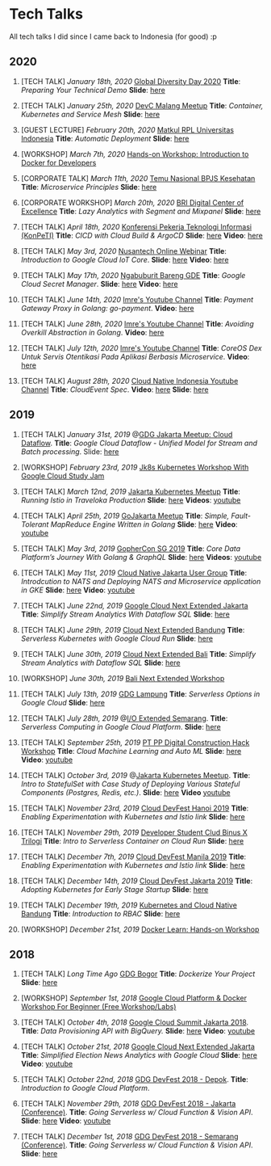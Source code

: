 Tech Talks
===

All tech talks I did since I came back to Indonesia (for good) :p

## 2020

1. [TECH TALK] *January 18th, 2020* [Global Diversity Day 2020](https://www.globaldiversitycfpday.com/events/230) **Title**: *Preparing Your Technical Demo* **Slide**: [here](https://docs.google.com/presentation/d/1XXTwU33ZmiLk90C8TTwlHtq3s2ytSME-Su1OYzM36dI/edit?usp=sharing)

1. [TECH TALK] *January 25th, 2020* [DevC Malang Meetup](https://www.facebook.com/groups/DevCMalang/) **Title**: *Container, Kubernetes and Service Mesh* **Slide**: [here](https://docs.google.com/presentation/d/1IqYsDEA6Atq-s0xFkLvNGxAAs5nomji0VOOf6gS-mFI/edit?usp=sharing)

1. [GUEST LECTURE] *February 20th, 2020* [Matkul RPL Universitas Indonesia]() **Title**: *Automatic Deployment* **Slide**: [here](https://docs.google.com/presentation/d/1B1bjVGLTA1xhQ01I9HzsJJC5wZIEWhR04wJ_xwnll9U/edit?usp=sharing)

1. [WORKSHOP] *March 7th, 2020* [Hands-on Workshop: Introduction to Docker for Developers](https://www.meetup.com/Kubernetes-and-Cloud-Native-Bandung/events/268976066/)

1. [CORPORATE TALK] *March 11th, 2020* [Temu Nasional BPJS Kesehatan]() **Title**: *Microservice Principles* **Slide**: [here](https://docs.google.com/presentation/d/1auoxvujsDnqzJYBiJrzBFWmfVa05XJgAGIthHJ--xAM/edit?usp=sharing)

1. [CORPORATE WORKSHOP] *March 20th, 2020* [BRI Digital Center of Excellence]() **Title**: *Lazy Analytics with Segment and Mixpanel* **Slide**: [here](https://docs.google.com/presentation/d/1LJyNef7-rCVXv5O_tdGxqWQA6E7u4wy9vDyhtyj6S_Y/edit?usp=sharing)

1. [TECH TALK] *April 18th, 2020* [Konferensi Pekerja Teknologi Informasi (KonPeTI)](https://gerakdarirumah.id/) **Title**: *CICD with Cloud Build & ArgoCD* **Slide**: [here](https://docs.google.com/presentation/d/17KPelk0EgzTGKpJtW0Mmwj8BemMs4GLafKyh_ijA98s/edit?usp=sharing) **Video**: [here](https://www.youtube.com/watch?v=DtgG080aEyk&feature=youtu.be)

1. [TECH TALK] *May 3rd, 2020* [Nusantech Online Webinar](https://nusantech.com/) **Title**: *Introduction to Google Cloud IoT Core*. **Slide**: [here](https://docs.google.com/presentation/d/1Zye3nmcTwRb6o7LxgUFVjB4MxcBPOatLOapgdnCXZYM/edit?usp=sharing) **Video**: [here](https://www.youtube.com/playlist?list=PLJDedZCB3DvAIbOKalHTbi8v5w6ACMonH)

1. [TECH TALK] *May 17th, 2020* [Ngabuburit Bareng GDE](https://www.loket.com/event/ngabuburit-gde) **Title**: *Google Cloud Secret Manager*. **Slide**: [here](https://docs.google.com/presentation/d/1i2m6oQ4jwcw-iUTXWxBTUB7ZuCUBl3ofWTbfHH78FI4/edit?usp=sharing) **Video**: [here](https://www.youtube.com/watch?v=p-dmWVal-oU)

1. [TECH TALK] *June 14th, 2020* [Imre's Youtube Channel](https://www.youtube.com/c/ImreNagi) **Title**: *Payment Gateway Proxy in Golang: go-payment*. **Video**: [here](https://www.youtube.com/watch?v=klX2QTz0Olc)

1. [TECH TALK] *June 28th, 2020* [Imre's Youtube Channel](https://www.youtube.com/c/ImreNagi) **Title**: *Avoiding Overkill Abstraction in Golang*. **Video**: [here](https://www.youtube.com/watch?v=snv1udQlYnI)

1. [TECH TALK] *July 12th, 2020* [Imre's Youtube Channel](https://www.youtube.com/c/ImreNagi) **Title**: *CoreOS Dex Untuk Servis Otentikasi Pada Aplikasi Berbasis Microservice*. **Video**: [here](https://youtu.be/z-ss_rZF2is)

1. [TECH TALK] *August 28th, 2020* [Cloud Native Indonesia Youtube Channel](https://www.youtube.com/channel/UCX4J6ceIwtN00Tu7Deq1z6w) **Title**: *CloudEvent Spec*. **Video**: [here](https://youtu.be/6pFKn9R3uec) **Slide**: [here](https://docs.google.com/presentation/d/1FZS7a1wDobrmOvqiBWtLuMv4EEH-8sIn5oqjMudOffQ/edit?usp=sharing)


## 2019

1. [TECH TALK] *January 31st, 2019* @[GDG Jakarta Meetup: Cloud Dataflow](https://www.meetup.com/GDG-Jakarta/events/258350522/). **Title**: *Google Cloud Dataflow - Unified Model for Stream and Batch processing*. Slide: [here](https://docs.google.com/presentation/d/1Ws73JxlVH39HiKiYuF3vW903j8wFzxPQihXz4CQ_HZM/edit?usp=sharing)

1. [WORKSHOP] *February 23rd, 2019* [Jk8s Kubernetes Workshop With Google Cloud Study Jam](https://www.meetup.com/jakarta-kubernetes/events/258806950/)

1. [TECH TALK] *March 12nd, 2019* [Jakarta Kubernetes Meetup](https://www.meetup.com/jakarta-kubernetes/events/259186080/) **Title**: *Running Istio in Traveloka Production* **Slide**: [here](https://docs.google.com/presentation/d/1wnPjOaXLRvfpCyvP6yzjxayiK3JMBfIPOoAapa4aFbo/edit?usp=sharing) **Videos**: [youtube](https://www.youtube.com/watch?v=w926ICLyEBg&t=79s)

1. [TECH TALK] *April 25th, 2019* [GoJakarta Meetup](https://www.meetup.com/GoJakarta/events/260326493/) **Title**: *Simple, Fault-Tolerant MapReduce Engine Written in Golang* **Slide**: [here](https://docs.google.com/presentation/d/1gjZqhq0Un2cXAdgLq9pN_kvxiXcnrehSvsEa17TR5wg/edit?usp=sharing) **Video**: [youtube](https://www.youtube.com/watch?v=ugn922zxTck&t=770s)

1. [TECH TALK] *May 3rd, 2019* [GopherCon SG 2019](https://2019.gophercon.sg/) **Title**: *Core Data Platform’s Journey 
With Golang & GraphQL* **Slide**: [here](https://docs.google.com/presentation/d/1GJD0QwBBsvXr4AWKA2losuvdjUN8ZfvF-GPMibuoHl0/edit?usp=sharing) **Videos**: [youtube](https://www.youtube.com/watch?v=hIScta6OxQ8&t=1s)

1. [TECH TALK] *May 11st, 2019* [Cloud Native Jakarta User Group](https://www.meetup.com/Microservice-JKT/events/261157665/) **Title**: *Introdcution to NATS and Deploying NATS and Microservice application in GKE* **Slide**: [here](https://docs.google.com/presentation/d/1FtU8F2mDxe-U4cUBUHrpJmx6FTafUv0FETF1qcxobv4/edit?usp=sharing) **Video**: [youtube](https://www.youtube.com/watch?v=w2J2S6v3K50)

1. [TECH TALK] *June 22nd, 2019* [Google Cloud Next Extended Jakarta](https://www.meetup.com/GDG-Cloud-Jakarta/events/261637121/) **Title**: *Simplify Stream Analytics With Dataflow SQL* **Slide**: [here](https://docs.google.com/presentation/d/1Kktp0weytCyJcGv2GT0HL-zKYvenjWYbwCW5WJ_ONfk/edit?usp=sharing)

1. [TECH TALK] *June 29th, 2019* [Cloud Next Extended Bandung](https://www.meetup.com/GDG-Bandung/events/261855760/) **Title**: *Serverless Kubernetes with Google Cloud Run* **Slide**: [here](https://docs.google.com/presentation/d/1zrm_p4PMzG3jdtTIBrT95zMMomT0gmVRp9nb53cuTLQ/edit?usp=sharing)

1. [TECH TALK] *June 30th, 2019* [Cloud Next Extended Bali](https://www.meetup.com/GDG-Bali/events/261891448/) **Title**: *Simplify Stream Analytics with Dataflow SQL* **Slide**: [here](https://docs.google.com/presentation/d/1Kktp0weytCyJcGv2GT0HL-zKYvenjWYbwCW5WJ_ONfk/edit?usp=sharing)

1. [WORKSHOP] *June 30th, 2019* [Bali Next Extended Workshop](https://www.meetup.com/GDG-Bali/events/261891448/)

1. [TECH TALK] *July 13th, 2019* [GDG Lampung]() **Title**: *Serverless Options in Google Cloud* **Slide**: [here](https://docs.google.com/presentation/d/1lQT1BG2Sl0SpNwOuh31NXvnO-FIyyJxGR8mpm7oy9_E/edit?usp=sharing)

1. [TECH TALK] *July 28th, 2019* @[I/O Extended Semarang](https://www.meetup.com/gdg-semarang/events/262769046/). **Title**: *Serverless Computing in Google Cloud Platform*. **Slide**: [here](https://docs.google.com/presentation/d/1ofPuQnmn7Ntb1LPAubVx6sGHL2s477F4aGZpe28FMWc/edit?usp=sharing)

1. [TECH TALK] *September 25th, 2019* [PT PP Digital Construction Hack Workshop](http://infobanknews.com/ptpp-gelar-digital-construction-hack-workshop/) **Title**: *Cloud Machine Learning and Auto ML* **Slide**: [here](https://docs.google.com/presentation/d/1MSDcU6Bi55jp0GGwwdmhGgZu06JonY8CvOKJ-5nIBDM/edit?usp=sharing) **Video**: [youtube](https://www.youtube.com/watch?v=RK8oqewAUKc)

1. [TECH TALK] *October 3rd, 2019* @[Jakarta Kubernetes Meetup](https://www.meetup.com/jakarta-kubernetes/events/265139864/). **Title**: *Intro to StatefulSet with Case Study of Deploying Various Stateful Components (Postgres, Redis, etc.)*. **Slide**: [here](https://docs.google.com/presentation/d/1x1Qsfujw4WU7ucf-Lq-wdEcMcSg-u0E5QifJD5w2Flc) **Video** [youtube](https://youtu.be/69voJLpcGLU)

1. [TECH TALK] *November 23rd, 2019* [Cloud DevFest Hanoi 2019](https://www.meetup.com/GDG-Cloud-Hanoi/events/264539848/) **Title**: *Enabling Experimentation with Kubernetes and Istio link* **Slide**: [here](https://docs.google.com/presentation/d/1iaGUf2IyJ6Y_J8BgfNsHIq3lyEWY3LxhFUFTa4PAu0k/edit?usp=sharing)

1. [TECH TALK] *November 29th, 2019* [Developer Student Clud Binus X Trilogi]() **Title**: *Intro to Serverless Container on Cloud Run* **Slide**: [here](https://docs.google.com/presentation/d/1zrm_p4PMzG3jdtTIBrT95zMMomT0gmVRp9nb53cuTLQ/edit?usp=sharing)

1. [TECH TALK] *December 7th, 2019* [Cloud DevFest Manila 2019](https://www.meetup.com/GDG-Cloud-Manila/events/265253762/) **Title**: *Enabling Experimentation with Kubernetes and Istio link* **Slide**: [here](https://docs.google.com/presentation/d/1iaGUf2IyJ6Y_J8BgfNsHIq3lyEWY3LxhFUFTa4PAu0k/edit?usp=sharing)

1. [TECH TALK] *December 14th, 2019* [Cloud DevFest Jakarta 2019](https://www.meetup.com/GDG-Cloud-Jakarta/events/266746388/) **Title**: *Adopting Kubernetes for Early Stage Startup* **Slide**: [here](https://docs.google.com/presentation/d/1v9Tuqt1AjTl5JJMy4ZNHSnXtRxFPAPSTnuvesS-pwhU/edit?usp=sharing)

1. [TECH TALK] *December 19th, 2019* [Kubernetes and Cloud Native Bandung](https://www.meetup.com/Kubernetes-and-Cloud-Native-Bandung/events/267202957/) **Title**: *Introduction to RBAC* **Slide**: [here](https://docs.google.com/presentation/d/1pUgTksN6qn3oDkSp8tmQB5QGzCl1T7R_Uphwulk6daI/edit?usp=sharing)

1. [WORKSHOP] *December 21st, 2019* [Docker Learn: Hands-on Workshop](https://www.meetup.com/Docker-Indonesia/events/265418699/)

## 2018
1. [TECH TALK] *Long Time Ago* [GDG Bogor](https://www.meetup.com/GDG-Bogor/events/past/) **Title**: *Dockerize Your Project* **Slide**: [here](https://docs.google.com/presentation/d/11VjXD2HLJmh69wB0QInWDvUTkKHwlUXo_DBE8SqtALg/edit?usp=sharing)

1. [WORKSHOP] *September 1st, 2018* [Google Cloud Platform & Docker Workshop For Beginner (Free Workshop/Labs)](https://www.meetup.com/GDG-Jakarta/events/254027476/)

1. [TECH TALK] *October 4th, 2018* [Google Cloud Summit Jakarta 2018](). **Title**: *Data Provisioning API with BigQuery.* **Slide**: [here](https://docs.google.com/presentation/d/1B1HWk0f1E-AKQnCUzlipU4bJZp2hHoYVgp1DcPg5kPw/edit?usp=sharing) **Video**: [youtube](https://www.youtube.com/watch?v=M27b9EdLCBA&t=849s)

1. [TECH TALK] *October 21st, 2018* [Google Cloud Next Extended Jakarta]() **Title**: *Simplified Election News Analytics with Google Cloud* **Slide**: [here](https://docs.google.com/presentation/d/1iMB9atmnQXE7SJIBaxeco4ku8yZAW2H7XUfRlUAQZJg/edit?usp=sharing) **Video**: [youtube](https://www.youtube.com/watch?v=W2o96PJnnao)

1. [TECH TALK] *October 22nd, 2018* [GDG DevFest 2018 - Depok](https://www.meetup.com/gdg-depok/events/254842453/). **Title**: *Introduction to Google Cloud Platform*. 

1. [TECH TALK] *November 29th, 2018* [GDG DevFest 2018 - Jakarta (Conference)](https://www.meetup.com/GDG-Jakarta/events/255956807/). **Title**: *Going Serverless w/ Cloud Function & Vision API*. **Slide**: [here](https://docs.google.com/presentation/d/1xHJ6_pAWJ7ug9B0KJ1IV-kkk2lcpA0YNb6R_RWw1nYg/edit?usp=sharing) **Video**: [youtube](https://www.youtube.com/watch?v=9N-7QOnsfdk&t=6s)

1. [TECH TALK] *December 1st, 2018* [GDG DevFest 2018 - Semarang (Conference)](https://www.meetup.com/gdg-semarang/events/255822655/). **Title**: *Going Serverless w/ Cloud Function & Vision API*. **Slide**: [here](https://docs.google.com/presentation/d/1d7c7OKf5Wi77J8dD__My7v0F9kBrwtiWCJNcAdBLGu0/edit?usp=sharing)


